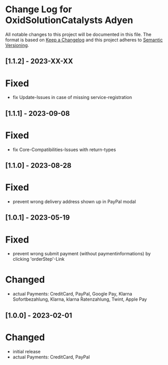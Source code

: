 # Change Log for OxidSolutionCatalysts Adyen

All notable changes to this project will be documented in this file.
The format is based on [Keep a Changelog](http://keepachangelog.com/)
and this project adheres to [Semantic Versioning](http://semver.org/).

## [1.1.2] - 2023-XX-XX

# Fixed
- fix Update-Issues in case of missing service-registration

## [1.1.1] - 2023-09-08

# Fixed
- fix Core-Compatibilities-Issues with return-types

## [1.1.0] - 2023-08-28

# Fixed
- prevent wrong delivery address shown up in PayPal modal

## [1.0.1] - 2023-05-19

# Fixed
- prevent wrong submit payment (without paymentinformations) by clicking 'orderStep'-Link

# Changed
- actual Payments: CreditCard, PayPal, Google Pay, Klarna Sofortbezahlung, Klarna, klarna Ratenzahlung, Twint, Apple Pay

## [1.0.0] - 2023-02-01

# Changed
- initial release
- actual Payments: CreditCard, PayPal
